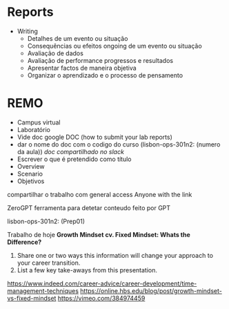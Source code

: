 
# Reports

- Writing
	-  Detalhes de um evento ou situação
	-  Consequências ou efeitos ongoing de um evento ou situação
	- Avaliação de dados
	- Avaliação de performance progressos e resultados
	- Apresentar factos de maneira objetiva
	- Organizar o aprendizado e o processo de pensamento

# REMO
- Campus virtual
- Laboratório
- Vide doc google DOC (how to submit your lab reports)
- dar o nome do doc com o codigo do curso (lisbon-ops-301n2: (numero da aula)) *doc compartilhado no slack* 
- Escrever o que é pretendido como título
- Overview
- Scenario
- Objetivos

compartilhar o trabalho com general access Anyone with the link

ZeroGPT ferramenta para detetar conteudo feito por GPT

lisbon-ops-301n2: (Prep01)

Trabalho de hoje
**Growth Mindset cv. Fixed Mindset: Whats the Difference?**

1. Share one or two ways this information will change your approach to your career transition.
2. List a few key take-aways from this presentation.

https://www.indeed.com/career-advice/career-development/time-management-techniques
https://online.hbs.edu/blog/post/growth-mindset-vs-fixed-mindset
https://vimeo.com/384974459